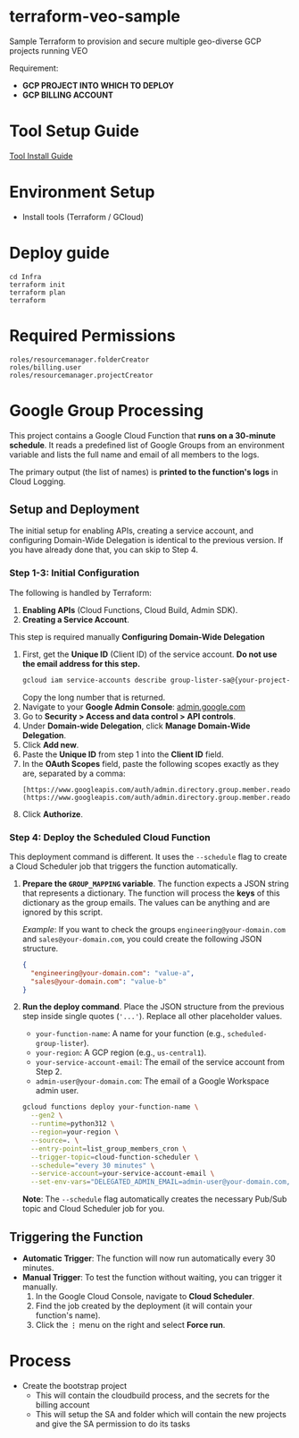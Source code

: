 # terraform-veo-sample
Sample Terraform to provision and secure multiple geo-diverse GCP projects running VEO

Requirement: 
- **GCP PROJECT INTO WHICH TO DEPLOY**
- **GCP BILLING ACCOUNT**

# Tool Setup Guide

[Tool Install Guide](tools/ReadMe.md)

# Environment Setup
* Install tools (Terraform / GCloud)


# Deploy guide
```
cd Infra
terraform init
terraform plan
terraform
```

# Required Permissions
```
roles/resourcemanager.folderCreator
roles/billing.user
roles/resourcemanager.projectCreator
```

# Google Group Processing

This project contains a Google Cloud Function that **runs on a 30-minute schedule**. It reads a predefined list of Google Groups from an environment variable and lists the full name and email of all members to the logs.

The primary output (the list of names) is **printed to the function's logs** in Cloud Logging.

## Setup and Deployment

The initial setup for enabling APIs, creating a service account, and configuring Domain-Wide Delegation is identical to the previous version. If you have already done that, you can skip to Step 4.

### Step 1-3: Initial Configuration

The following is handled by Terraform:
1.  **Enabling APIs** (Cloud Functions, Cloud Build, Admin SDK).
2.  **Creating a Service Account**.

This step is required manually
**Configuring Domain-Wide Delegation** 
1.  First, get the **Unique ID** (Client ID) of the service account. **Do not use the email address for this step.**
    ```bash
    gcloud iam service-accounts describe group-lister-sa@{your-project-id}.iam.gserviceaccount.com --project="your-project-id" --format='value(oauth2ClientId)'
    ```
    Copy the long number that is returned.
2.  Navigate to your **Google Admin Console**: [admin.google.com](http://admin.google.com)
3.  Go to **Security > Access and data control > API controls**.
4.  Under **Domain-wide Delegation**, click **Manage Domain-Wide Delegation**.
5.  Click **Add new**.
6.  Paste the **Unique ID** from step 1 into the **Client ID** field.
7.  In the **OAuth Scopes** field, paste the following scopes exactly as they are, separated by a comma:
    ```
    [https://www.googleapis.com/auth/admin.directory.group.member.readonly,https://www.googleapis.com/auth/admin.directory.user.readonly](https://www.googleapis.com/auth/admin.directory.group.member.readonly,https://www.googleapis.com/auth/admin.directory.user.readonly)
    ```
8.  Click **Authorize**.


### Step 4: Deploy the Scheduled Cloud Function

This deployment command is different. It uses the `--schedule` flag to create a Cloud Scheduler job that triggers the function automatically.

1.  **Prepare the `GROUP_MAPPING` variable**. The function expects a JSON string that represents a dictionary. The function will process the **keys** of this dictionary as the group emails. The values can be anything and are ignored by this script.

    *Example*: If you want to check the groups `engineering@your-domain.com` and `sales@your-domain.com`, you could create the following JSON structure.
    ```json
    {
      "engineering@your-domain.com": "value-a",
      "sales@your-domain.com": "value-b"
    }
    ```

2.  **Run the deploy command**. Place the JSON structure from the previous step inside single quotes (`'...'`). Replace all other placeholder values.

    * `your-function-name`: A name for your function (e.g., `scheduled-group-lister`).
    * `your-region`: A GCP region (e.g., `us-central1`).
    * `your-service-account-email`: The email of the service account from Step 2.
    * `admin-user@your-domain.com`: The email of a Google Workspace admin user.

    ```bash
    gcloud functions deploy your-function-name \
      --gen2 \
      --runtime=python312 \
      --region=your-region \
      --source=. \
      --entry-point=list_group_members_cron \
      --trigger-topic=cloud-function-scheduler \
      --schedule="every 30 minutes" \
      --service-account=your-service-account-email \
      --set-env-vars="DELEGATED_ADMIN_EMAIL=admin-user@your-domain.com,GROUP_MAPPING='{\"engineering@your-domain.com\":\"eng\",\"sales@your-domain.com\":\"sls\"}'"
    ```
    **Note**: The `--schedule` flag automatically creates the necessary Pub/Sub topic and Cloud Scheduler job for you.

## Triggering the Function

* **Automatic Trigger**: The function will now run automatically every 30 minutes.
* **Manual Trigger**: To test the function without waiting, you can trigger it manually.
    1.  In the Google Cloud Console, navigate to **Cloud Scheduler**.
    2.  Find the job created by the deployment (it will contain your function's name).
    3.  Click the **`⋮`** menu on the right and select **Force run**.


# Process
- Create the bootstrap project
  - This will contain the cloudbuild process, and the secrets for the billing account
  - This will setup the SA and folder which will contain the new projects and give the SA permission to do its tasks